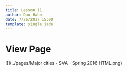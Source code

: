 ```yaml
---
title: Lesson 11
author: Dan Hahn
date: 7/26/2017 15:00
template: single.jade
---
```


# View Page

![](../pages/Major cities - SVA - Spring 2016 HTML.png)
